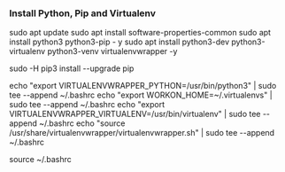 ### Install Python, Pip and Virtualenv ###

sudo apt update
sudo apt install software-properties-common
sudo apt install python3 python3-pip - y
sudo apt install python3-dev python3-virtualenv python3-venv virtualenvwrapper -y

sudo -H pip3 install --upgrade pip

echo "export VIRTUALENVWRAPPER_PYTHON=/usr/bin/python3" | sudo tee --append ~/.bashrc
echo "export WORKON_HOME=~/.virtualenvs" | sudo tee --append ~/.bashrc
echo "export VIRTUALENVWRAPPER_VIRTUALENV=/usr/bin/virtualenv" | sudo tee --append ~/.bashrc
echo "source /usr/share/virtualenvwrapper/virtualenvwrapper.sh" | sudo tee --append ~/.bashrc

source ~/.bashrc
